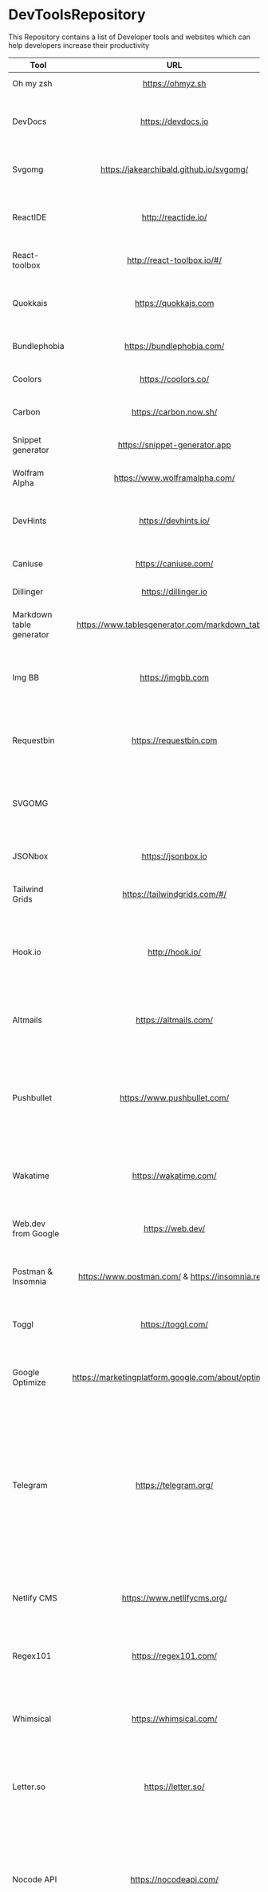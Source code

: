 # DevToolsRepository
This Repository contains a list of Developer tools and websites which can help developers increase their productivity

| Tool                     |                       URL                       | Description                                                                      |
|--------------------------|:-----------------------------------------------:|----------------------------------------------------------------------------------|
| Oh my zsh                | https://ohmyz.sh                                | Powers up CommandLine                                                            |
| DevDocs                  | https://devdocs.io                              | Access to offline documentation for a wide variety of programming languages      |
| Svgomg                   |     https://jakearchibald.github.io/svgomg/     | a free online tool for optimizing SVG (Scalable Vector Graphics) files           |
| ReactIDE                 | http://reactide.io/                             | an integrated development environment (IDE) for web developers using React.js    |
| React-toolbox            | http://react-toolbox.io/#/                      | best tool for developing Material Design UI.                                     |
| Quokkais                 | https://quokkajs.com                            | a developer productivity tool for rapid JavaScript / TypeScript prototyping      |
| Bundlephobia             | https://bundlephobia.com/                       | Check the impact of a new dependency performance-wise                            |
| Coolors                  | https://coolors.co/                             | To find a cool color combination for a personal project                          |
| Carbon                   | https://carbon.now.sh/                          | To share a code snippet with style for a presentation                            |
| Snippet generator        | https://snippet-generator.app                   | To create more efficient code snippets                                           |
| Wolfram Alpha            | https://www.wolframalpha.com/                   | To solve complex mathematical problems                                           |
| DevHints                 | https://devhints.io/                            | To create and look up snippets and cheatsheets of any language,framework ot tool |
| Caniuse                  | https://caniuse.com/                            | To check if a feature is supported by a specific browser                         |
| Dillinger                | https://dillinger.io                            | Create Readme.md files                                                           |
| Markdown table generator | https://www.tablesgenerator.com/markdown_tables | To generate markdown tables for creating formatted ReadMe files                  |
| Img BB | https://imgbb.com | Host images for free, it even has a API which you can use to upload images and it returns you a URL.
| Requestbin | https://requestbin.com | Send API requests to this tool and it captures everything, Headers, type of request, body data, response time etc
| SVGOMG | |Remove unnecessary meta data and excess things from a SVG files, and make it smaller
|JSONbox | https://jsonbox.io|Generate Test APIs with GET, POST, PUT & DELETE methods.
|Tailwind Grids |https://tailwindgrids.com/#/ |Generate tailwind grids boilerplates with a UI.
|Hook.io | http://hook.io/|Generate microservices instantly in any programming language, all within the browser. Just save once done and get a API endpoint
| Altmails|https://altmails.com/ |Generate email aliases for free, so you dont have to hand out your real email id
|Pushbullet | https://www.pushbullet.com/|This is my most used tool of all time. Connect your phone and your computer, send text, images accross & get notifications from phone. Hell you can even send it other pushbullet users.
|Wakatime |https://wakatime.com/ |Analyze how much time you’ve spent on each project, language etc. in reports.
| Web.dev from Google|https://web.dev/ |A plethora of knowlwdge base on web development, performance & best practices.
|Postman & Insomnia |https://www.postman.com/ & https://insomnia.rest/ |API testing tools. Test API endpoints without writing a frontend/backend.
|Toggl |https://toggl.com/ |Time tacking, perfect for Freelancers and consultants who charger Per Hour
|Google Optimize | https://marketingplatform.google.com/about/optimize/|Website A/B, Multivariant testing for free (others charge hundreds of dollars for this)
| Telegram|https://telegram.org/ |Open API & E2E encrytion gives you endless possibilities with Telegram. I have made a personal bot with this, which notifies me of payments, netlify builds, automates and sends me some personal information. I even use it to trigger manual deployments
|Netlify CMS | https://www.netlifycms.org/|A free git based CMS, I usually implement this as a add on for my freelance clients for some extra amount.
|Regex101 | https://regex101.com/|I hate using complex regex sometimes, this tool makes it a breeze, plus the UI is just 'chef's kiss'
|Whimsical |https://whimsical.com/ |A beautiful flowcharts, wireframes, mindmap generator. It has a free plan, which is enough for me actually.
Letter.so|https://letter.so/ |Make HTML emails the right way. Letter is just good to look at, this is what happens when a designer codes.
|Nocode API | https://nocodeapi.com/|Sometimes you just need data from a third party, but you need to setup a backend, handle authentication, host it on server. Nocode API does exactly that, you just need to sign up, it also has a generous free tier.
|Firefox Send |https://send.firefox.com/ |Upload large amounts of data and get a downloadable link. You can even control when the file exprires and restrict no of downloads.
|Glide |https://www.glideapps.com/ |Get a PWA with CRUD data transactions in approx 5 minutes, all done with Google sheets.
|Squoosh from Google | https://squoosh.app/|Compress images without losing quality, covert them to next-gen formats like webp & mozjpeg.
|Static Forms |https://www.staticforms.xyz/ |Free API for sending emails. Yes its free and has no limits.
|Leafletjs |https://leafletjs.com/ |A open source and free Google maps alternative. Its not as sophisticated as Google Maps, but it gets the job done. A realtime use case can be found in housing.com, one of the largest real estate aggregators in India.
|Hat.sh |https://hat.sh/ |Encrypt and Decrypt files right inside the browser, no data is sent to any server. Plus, it's open source.
|Flaticon Pattern|https://www.flaticon.com/pattern/ |Have you wondered how chat apps have these icons pattern background, which look so cool. Flaticon provides a free tool with thousands of icons and its completely customisable.
















